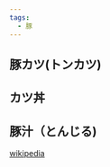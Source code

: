 ```yaml
---
tags:
  - 豚
---
```


## 豚カツ(トンカツ)

## カツ丼

## 豚汁（とんじる)

[wikipedia](https://ja.wikipedia.org/wiki/豚汁)

